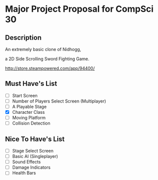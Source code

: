 # Major Project Proposal for CompSci 30

## Description
An extremely basic clone of Nidhogg, 

a 2D Side Scrolling Sword Fighting Game.

http://store.steampowered.com/app/94400/ 

## Must Have's List
- [ ] Start Screen
- [ ] Number of Players Select Screen (Multiplayer)
- [ ] A Playable Stage
- [x] Character Class
- [ ] Moving Platform
- [ ] Collision Detection

## Nice To Have's List
- [ ] Stage Select Screen
- [ ] Basic AI (Singleplayer)
- [ ] Sound Effects
- [ ] Damage Indicators
- [ ] Health Bars
